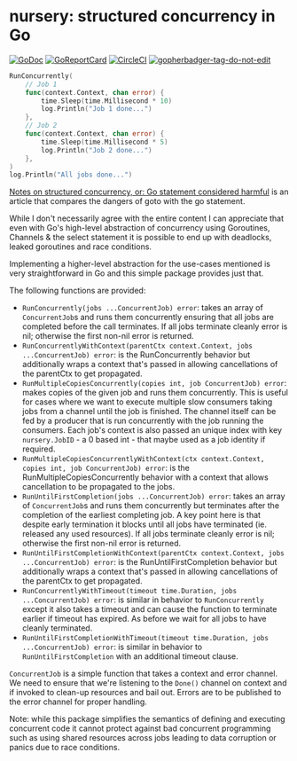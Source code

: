 # nursery: structured concurrency in Go
[![GoDoc](https://godoc.org/github.com/arunsworld/nursery?status.svg)](https://godoc.org/github.com/arunsworld/nursery)
[![GoReportCard](https://goreportcard.com/badge/github.com/arunsworld/nursery)](https://goreportcard.com/badge/github.com/arunsworld/nursery)
[![CircleCI](https://circleci.com/gh/arunsworld/nursery.svg?style=svg)](https://circleci.com/gh/arunsworld/nursery)
<a href='https://github.com/jpoles1/gopherbadger' target='_blank'>![gopherbadger-tag-do-not-edit](https://img.shields.io/badge/Go%20Coverage-100%25-brightgreen.svg?longCache=true&style=flat)</a>

```go
RunConcurrently(
    // Job 1
    func(context.Context, chan error) {
        time.Sleep(time.Millisecond * 10)
        log.Println("Job 1 done...")
    },
    // Job 2
    func(context.Context, chan error) {
        time.Sleep(time.Millisecond * 5)
        log.Println("Job 2 done...")
    },
)
log.Println("All jobs done...")
```

[Notes on structured concurrency, or: Go statement considered harmful](https://vorpus.org/blog/notes-on-structured-concurrency-or-go-statement-considered-harmful/#nurseries-a-structured-replacement-for-go-statements) is an article that compares the dangers of goto with the go statement.

While I don't necessarily agree with the entire content I can appreciate that even with Go's high-level abstraction of concurrency using Goroutines, Channels & the select statement it is possible to end up with deadlocks, leaked goroutines and race conditions.

Implementing a higher-level abstraction for the use-cases mentioned is very straightforward in Go and this simple package provides just that.

The following functions are provided:
* `RunConcurrently(jobs ...ConcurrentJob) error`: takes an array of `ConcurrentJob`s and runs them concurrently ensuring that all jobs are completed before the call terminates. If all jobs terminate cleanly error is nil; otherwise the first non-nil error is returned.
* `RunConcurrentlyWithContext(parentCtx context.Context, jobs ...ConcurrentJob) error`: is the RunConcurrently behavior but additionally wraps a context that's passed in allowing cancellations of the parentCtx to get propagated.
* `RunMultipleCopiesConcurrently(copies int, job ConcurrentJob) error`: makes copies of the given job and runs them concurrently. This is useful for cases where we want to execute multiple slow consumers taking jobs from a channel until the job is finished. The channel itself can be fed by a producer that is run concurrently with the job running the consumers. Each job's context is also passed an unique index with key `nursery.JobID` - a 0 based int - that maybe used as a job identity if required.
* `RunMultipleCopiesConcurrentlyWithContext(ctx context.Context, copies int, job ConcurrentJob) error`: is the RunMultipleCopiesConcurrently behavior with a context that allows cancellation to be propagated to the jobs.
* `RunUntilFirstCompletion(jobs ...ConcurrentJob) error`: takes an array of `ConcurrentJob`s and runs them concurrently but terminates after the completion of the earliest completing job. A key point here is that despite early termination it blocks until all jobs have terminated (ie. released any used resources). If all jobs terminate cleanly error is nil; otherwise the first non-nil error is returned.
* `RunUntilFirstCompletionWithContext(parentCtx context.Context, jobs ...ConcurrentJob) error`: is the RunUntilFirstCompletion behavior but additionally wraps a context that's passed in allowing cancellations of the parentCtx to get propagated.
* `RunConcurrentlyWithTimeout(timeout time.Duration, jobs ...ConcurrentJob) error`: is similar in behavior to `RunConcurrently` except it also takes a timeout and can cause the function to terminate earlier if timeout has expired. As before we wait for all jobs to have cleanly terminated.
* `RunUntilFirstCompletionWithTimeout(timeout time.Duration, jobs ...ConcurrentJob) error`: is similar in behavior to `RunUntilFirstCompletion` with an additional timeout clause.

`ConcurrentJob` is a simple function that takes a context and error channel. We need to ensure that we're listening to the `Done()` channel on context and if invoked to clean-up resources and bail out. Errors are to be published to the error channel for proper handling.

Note: while this package simplifies the semantics of defining and executing concurrent code it cannot protect against bad concurrent programming such as using shared resources across jobs leading to data corruption or panics due to race conditions.
